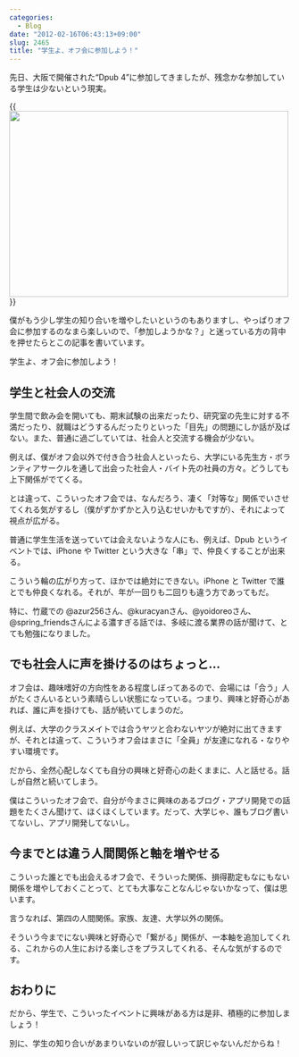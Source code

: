 ```yaml
---
categories:
  - Blog
date: "2012-02-16T06:43:13+09:00"
slug: 2465
title: "学生よ、オフ会に参加しよう！"
---
```


先日、大阪で開催された“Dpub 4”に参加してきましたが、残念かな参加している学生は少ないという現実。

{{<img alt="" src="/images/2012/02/2465_1.jpg" width="500" height="333">}}

僕がもう少し学生の知り合いを増やしたいというのもありますし、やっぱりオフ会に参加するのなまら楽しいので、「参加しようかな？」と迷っている方の背中を押せたらとこの記事を書いています。

学生よ、オフ会に参加しよう！

## 学生と社会人の交流

学生間で飲み会を開いても、期末試験の出来だったり、研究室の先生に対する不満だったり、就職はどうするんだったりといった「目先」の問題にしか話が及ばない。また、普通に過ごしていては、社会人と交流する機会が少ない。

例えば、僕がオフ会以外で付き合う社会人といったら、大学にいる先生方・ボランティアサークルを通して出会った社会人・バイト先の社員の方々。どうしても上下関係がでてくる。

とは違って、こういったオフ会では、なんだろう、凄く「対等な」関係でいさせてくれる気がするし（僕がずかずかと入り込むせいかもですが）、それによって視点が広がる。

普通に学生生活を送っていては会えないような人にも、例えば、Dpub というイベントでは、iPhone や Twitter という大きな「串」で、仲良くすることが出来る。

こういう輪の広がり方って、ほかでは絶対にできない。iPhone と Twitter で誰とでも仲良くなれる。それが、年が一回りも二回りも違う方であってもだ。

特に、竹蔵での @azur256さん、@kuracyanさん、@yoidoreoさん、@spring_friendsさんによる濃すぎる話では、多岐に渡る業界の話が聞けて、とても勉強になりました。

## でも社会人に声を掛けるのはちょっと...

オフ会は、趣味嗜好の方向性をある程度しぼってあるので、会場には「合う」人がたくさんいるという素晴らしい状態になっている。つまり、興味と好奇心があれば、誰に声を掛けても、話が続いてしまうのだ。

例えば、大学のクラスメイトでは合うヤツと合わないヤツが絶対に出てきますが、それとは違って、こういうオフ会はまさに「全員」が友達になれる・なりやすい環境です。

だから、全然心配しなくても自分の興味と好奇心の赴くままに、人と話せる。話しが自然と続いてしまう。

僕はこういったオフ会で、自分が今まさに興味のあるブログ・アプリ開発での話題をたくさん聞けて、ほくほくしています。だって、大学じゃ、誰もブログ書いてないし、アプリ開発してないし。

## 今までとは違う人間関係と軸を増やせる

こういった誰とでも出会えるオフ会で、そういった関係、損得勘定もなにもない関係を増やしておくことって、とても大事なことなんじゃないかなって、僕は思います。

言うなれば、第四の人間関係。家族、友達、大学以外の関係。

そういう今までにない興味と好奇心で「繋がる」関係が、一本軸を追加してくれる、これからの人生における楽しさをプラスしてくれる、そんな気がするのです。

## おわりに

だから、学生で、こういったイベントに興味がある方は是非、積極的に参加しましょう！

別に、学生の知り合いがあまりいないのが寂しいって訳じゃないんだからね！
